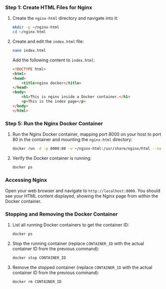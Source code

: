 ### Step 1: Create HTML Files for Nginx

1. Create the `nginx-html` directory and navigate into it:
   ```sh
   mkdir -p ~/nginx-html
   cd ~/nginx-html
   ```

2. Create and edit the `index.html` file:
   ```sh
   nano index.html
   ```

   Add the following content to `index.html`:
   ```html
   <!DOCTYPE html>
   <html>
   <head>
       <title>nginx docker</title>
   </head>
   <body>
       <h1>This is nginx inside a Docker container.</h1>
       <p>This is the index page</p>
   </body>
   </html>
   ```

### Step 5: Run the Nginx Docker Container

1. Run the Nginx Docker container, mapping port 8000 on your host to port 80 in the container and mounting the `nginx-html` directory:
   ```sh
   docker run -d -p 8000:80 -v ~/nginx-html:/usr/share/nginx/html --name new-nginx nginx
   ```

2. Verify the Docker container is running:
   ```sh
   docker ps
   ```

### Accessing Nginx

Open your web browser and navigate to `http://localhost:8000`. You should see your HTML content displayed, showing the Nginx page from within the Docker container.

### Stopping and Removing the Docker Container

1. List all running Docker containers to get the container ID:
   ```sh
   docker ps
   ```

2. Stop the running container (replace `CONTAINER_ID` with the actual container ID from the previous command):
   ```sh
   docker stop CONTAINER_ID
   ```

3. Remove the stopped container (replace `CONTAINER_ID` with the actual container ID from the previous command):
   ```sh
   docker rm CONTAINER_ID
   ```

